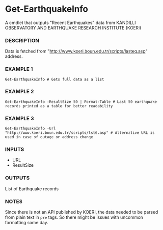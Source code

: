 # Get-EarthquakeInfo
A cmdlet that outputs "Recent Earthquakes" data from KANDILLI OBSERVATORY AND EARTHQUAKE RESEARCH INSTITUTE (KOERI)

### DESCRIPTION
   Data is fetched from "http://www.koeri.boun.edu.tr/scripts/lasteq.asp" address.
### EXAMPLE 1
   `Get-EarthquakeInfo # Gets full data as a list`
### EXAMPLE 2
   `Get-EarthquakeInfo -ResultSize 50 | Format-Table # Last 50 earthquake records printed as a table for better readability`
### EXAMPLE 3
   `Get-EarthquakeInfo -Url "http://www.koeri.boun.edu.tr/scripts/lst6.asp" # Alternative URL is used in case of outage or address change`
### INPUTS
   - URL
   - ResultSize
### OUTPUTS
   List of Earthquake records
### NOTES
   Since there is not an API published by KOERI, the data needed to be parsed from plain text in `pre` tags. So there might be issues with uncommon formatting some day.
